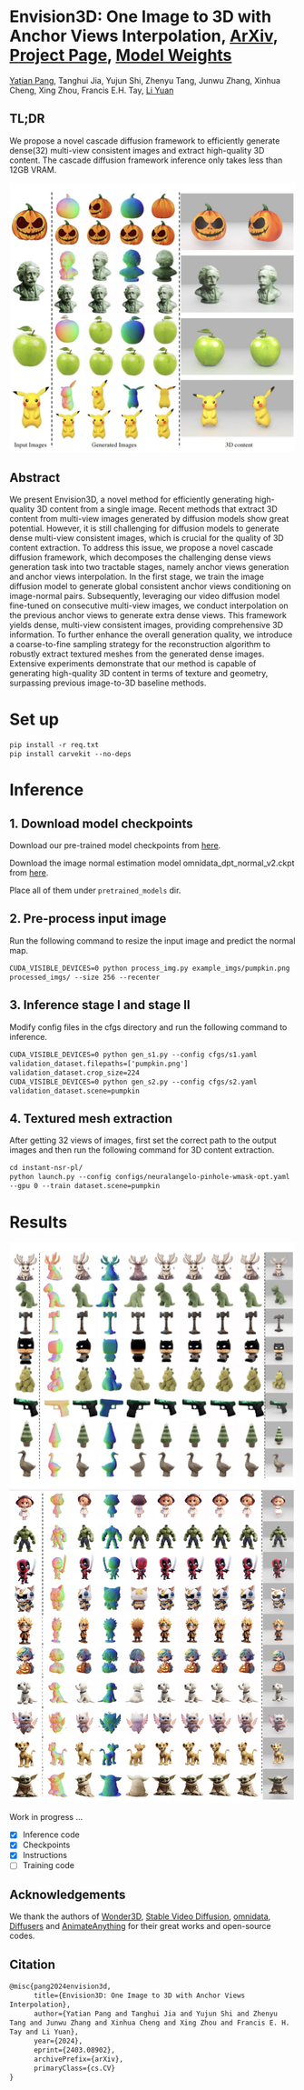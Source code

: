 # Envision3D: One Image to 3D with Anchor Views Interpolation, [ArXiv](https://arxiv.org/abs/2403.08902), [Project Page](https://pang-yatian.github.io/Envision3D-webpage/), [Model Weights](https://huggingface.co/pytttttt/Envision3D/tree/main)
[Yatian Pang](https://scholar.google.com/citations?user=AZQyNWkAAAAJ&hl=en), Tanghui Jia, Yujun Shi, Zhenyu Tang, Junwu Zhang, Xinhua Cheng, Xing Zhou, Francis E.H. Tay, [Li Yuan](https://yuanli2333.github.io/)


## TL;DR 

We propose a novel cascade diffusion framework to efficiently generate dense(32) multi-view consistent images and extract high-quality 3D content. The cascade diffusion framework inference only takes less than 12GB VRAM. 

![img](/assets/teaser1.jpg)

## Abstract

We present Envision3D, a novel method for efficiently generating high-quality 3D content from a single image. Recent methods that extract 3D content from multi-view images generated by diffusion models show great potential. However, it is still challenging for diffusion models to generate dense multi-view consistent images, which is crucial for the quality of 3D content extraction. To address this issue, we propose a novel cascade diffusion framework, which decomposes the challenging dense views generation task into two tractable stages, namely anchor views generation and anchor views interpolation. In the first stage, we train the image diffusion model to generate global consistent anchor views conditioning on image-normal pairs. Subsequently, leveraging our video diffusion model fine-tuned on consecutive multi-view images, we conduct interpolation on the previous anchor views to generate extra dense views. This framework yields dense, multi-view consistent images, providing comprehensive 3D information. To further enhance the overall generation quality, we introduce a coarse-to-fine sampling strategy for the reconstruction algorithm to robustly extract textured meshes from the generated dense images. Extensive experiments demonstrate that our method is capable of generating high-quality 3D content in terms of texture and geometry, surpassing previous image-to-3D baseline methods.




# Set up

```
pip install -r req.txt
pip install carvekit --no-deps
```

# Inference
## 1. Download model checkpoints
Download our pre-trained model checkpoints from [here](https://huggingface.co/pytttttt/Envision3D/tree/main).

Download the image normal estimation model omnidata_dpt_normal_v2.ckpt from [here](https://huggingface.co/clay3d/omnidata/tree/main).

Place all of them under ```pretrained_models``` dir.

## 2. Pre-process input image

Run the following command to resize the input image and predict the normal map.
```
CUDA_VISIBLE_DEVICES=0 python process_img.py example_imgs/pumpkin.png processed_imgs/ --size 256 --recenter
```
## 3. Inference stage I and stage II

Modify config files in the cfgs directory and run the following command to inference.

```
CUDA_VISIBLE_DEVICES=0 python gen_s1.py --config cfgs/s1.yaml  validation_dataset.filepaths=['pumpkin.png'] validation_dataset.crop_size=224
CUDA_VISIBLE_DEVICES=0 python gen_s2.py --config cfgs/s2.yaml  validation_dataset.scene=pumpkin
```
## 4. Textured mesh extraction

After getting 32 views of images, first set the correct path to the output images and then run the following command for 3D content extraction.

```
cd instant-nsr-pl/
python launch.py --config configs/neuralangelo-pinhole-wmask-opt.yaml --gpu 0 --train dataset.scene=pumpkin
```
# Results
![img](/assets/teaser2.jpg)
![img](/assets/teaser3.jpg)

Work in progress ...
- [x] Inference code
- [x] Checkpoints
- [x] Instructions
- [ ] Training code

## Acknowledgements

We thank the authors of [Wonder3D](https://github.com/xxlong0/Wonder3D), [Stable Video Diffusion](https://stability.ai/research/stable-video-diffusion-scaling-latent-video-diffusion-models-to-large-datasets), [omnidata](https://github.com/EPFL-VILAB/omnidata/tree/main/omnidata_tools/torch), [Diffusers](https://github.com/huggingface/diffusers) and [AnimateAnything](https://github.com/alibaba/animate-anything/tree/main) for their great works and open-source codes.

## Citation
```
@misc{pang2024envision3d,
      title={Envision3D: One Image to 3D with Anchor Views Interpolation}, 
      author={Yatian Pang and Tanghui Jia and Yujun Shi and Zhenyu Tang and Junwu Zhang and Xinhua Cheng and Xing Zhou and Francis E. H. Tay and Li Yuan},
      year={2024},
      eprint={2403.08902},
      archivePrefix={arXiv},
      primaryClass={cs.CV}
}
```
